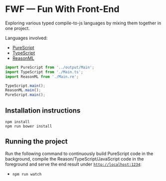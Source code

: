# FWF — Fun With Front-End

Exploring various typed compile-to-js languages by mixing them together in one project.

Languages involved:

* [PureScript](http://www.purescript.org/)
* [TypeScript](https://www.typescriptlang.org/)
* [ReasonML](https://reasonml.github.io/)

```js
import PureScript from '../output/Main';
import TypeScript from './Main.ts';
import ReasonML from './Main.re';

TypeScript.main();
ReasonML.main();
PureScript.main();
```

## Installation instructions

```
npm install
npm run bower install
```

## Running the project

Run the following command to continuously build PureScript code in the background, compile the Reason/TypeScript/JavaScript code in the foreground and serve the end result under [`http://localhost:1234`](http://localhost:1234):

* `npm run watch`
